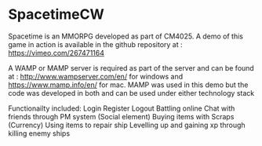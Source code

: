 

# SpacetimeCW
Spacetime is an MMORPG developed as part of CM4025. 
A demo of this game in action is available in the github repository at : https://vimeo.com/267471164

A WAMP or MAMP server is required as part of the server and can be found at : http://www.wampserver.com/en/ for windows and https://www.mamp.info/en/ for mac. MAMP was used in this demo but the code was developed in both and can be used under either technology stack


Functionailty included:
Login
Register
Logout
Battling online
Chat with friends through PM system (Social element)
Buying items with Scraps (Currency)
Using items to repair ship
Levelling up and gaining xp through killing enemy ships
